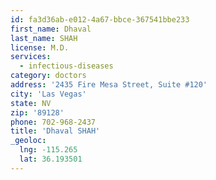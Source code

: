 ```yaml
---
id: fa3d36ab-e012-4a67-bbce-367541bbe233
first_name: Dhaval
last_name: SHAH
license: M.D.
services:
  - infectious-diseases
category: doctors
address: '2435 Fire Mesa Street, Suite #120'
city: 'Las Vegas'
state: NV
zip: '89128'
phone: 702-968-2437
title: 'Dhaval SHAH'
_geoloc:
  lng: -115.265
  lat: 36.193501
---
```

